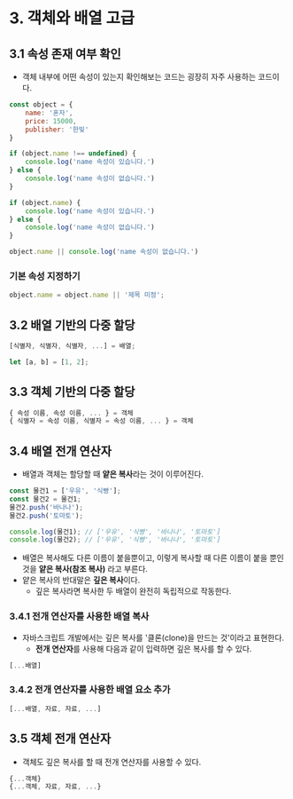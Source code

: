 # 3. 객체와 배열 고급
## 3.1 속성 존재 여부 확인
- 객체 내부에 어떤 속성이 있는지 확인해보는 코드는 굉장히 자주 사용하는 코드이다.
```javascript
const object = {
	name: '혼자',
	price: 15000,
	publisher: '한빛'
}

if (object.name !== undefined) {
	console.log('name 속성이 있습니다.')
} else {
	console.log('name 속성이 없습니다.')
}

if (object.name) {
	console.log('name 속성이 있습니다.')
} else {
	console.log('name 속성이 없습니다.')
}

object.name || console.log('name 속성이 없습니다.')
```

### 기본 속성 지정하기
```javascript
object.name = object.name || '제목 미정';
```

## 3.2 배열 기반의 다중 할당
```javascript
[식별자, 식별자, 식별자, ...] = 배열;

let [a, b] = [1, 2];
```

## 3.3 객체 기반의 다중 할당
```javascript
{ 속성 이름, 속성 이름, ... } = 객체
{ 식별자 = 속성 이름, 식별자 = 속성 이름, ... } = 객체
```

## 3.4 배열 전개 연산자
- 배열과 객체는 할당할 때 **얕은 복사**라는 것이 이루어진다.
```javascript
const 물건1 = ['우유', '식빵'];
const 물건2 = 물건1;
물건2.push('바나나');
물건2.push('토마토');

console.log(물건1); // ['우유', '식빵', '바나나', '토마토']
console.log(물건2); // ['우유', '식빵', '바나나', '토마토']
```
- 배열은 복사해도 다른 이름이 붙을뿐이고, 이렇게 복사할 때 다른 이름이 붙을 뿐인 것을 **얕은 복사(참조 복사)** 라고 부른다.
- 얕은 복사의 반대말은 **깊은 복사**이다.
	- 깊은 복사라면 복사한 두 배열이 완전히 독립적으로 작동한다.

### 3.4.1 전개 연산자를 사용한 배열 복사
- 자바스크립트 개발에서는 깊은 복사를 '클론(clone)을 만드는 것'이라고 표현한다.
	- **전개 연산자**를 사용해 다음과 같이 입력하면 깊은 복사를 할 수 있다.
```javascript
[...배열]
```

### 3.4.2 전개 연산자를 사용한 배열 요소 추가
```javascript
[...배열, 자료, 자료, ...]
```

## 3.5 객체 전개 연산자
- 객체도 깊은 복사를 할 때 전개 연산자를 사용할 수 있다.
```javascript
{...객체}
{...객체, 자료, 자료, ...}
```
